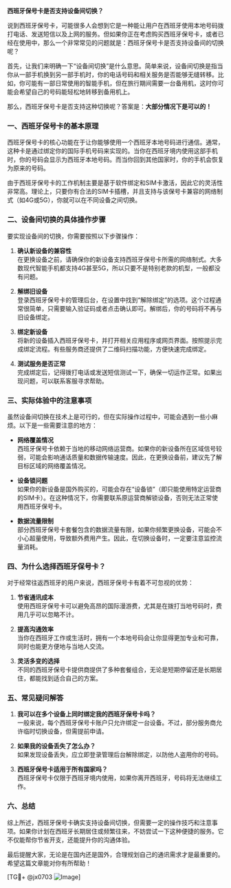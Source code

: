 **西班牙保号卡是否支持设备间切换？**

说到西班牙保号卡，可能很多人会想到它是一种能让用户在西班牙使用本地号码拨打电话、发送短信以及上网的服务。但如果你正在考虑购买西班牙保号卡，或者已经在使用中，那么一个非常常见的问题就是：西班牙保号卡是否支持设备间的切换呢？

首先，让我们来明确一下“设备间切换”是什么意思。简单来说，设备间切换是指当你从一部手机换到另一部手机时，你的电话号码和相关服务是否能够无缝转移。比如，你可能有一部日常使用的智能手机，但在旅行期间需要一台备用机，这时你可能会希望自己的号码能轻松地转移到备用机上。

那么，西班牙保号卡是否支持这种切换呢？答案是：**大部分情况下是可以的！**

### 一、西班牙保号卡的基本原理

西班牙保号卡的核心功能在于让你能够使用一个西班牙本地号码进行通信。通常，这种卡是通过绑定你的国际手机号码来实现的。当你在西班牙境内使用这部手机时，你的号码会显示为西班牙本地号码。而当你回到其他国家时，你的手机会恢复为原来的号码。

由于西班牙保号卡的工作机制主要是基于软件绑定和SIM卡激活，因此它的灵活性非常高。理论上，只要你有合法的SIM卡插槽，并且支持与该保号卡兼容的网络制式（如4G或5G），你就可以在不同设备之间切换。

### 二、设备间切换的具体操作步骤

要实现设备间的切换，你需要按照以下步骤操作：

1. **确认新设备的兼容性**  
   在更换设备之前，请确保你的新设备支持西班牙保号卡所需的网络制式。大多数现代智能手机都支持4G甚至5G，所以只要不是特别老款的机型，一般都没有问题。

2. **解绑旧设备**  
   登录西班牙保号卡的管理后台，在设置中找到“解除绑定”的选项。这个过程通常很简单，只需要输入验证码或者点击确认即可。解绑后，你的号码将不再与旧设备绑定。

3. **绑定新设备**  
   将新的设备插入西班牙保号卡，并打开相关应用程序或网页界面。按照提示完成绑定流程。有些服务商还提供了二维码扫描功能，方便快速完成绑定。

4. **测试服务是否正常**  
   完成绑定后，记得拨打电话或发送短信测试一下，确保一切运作正常。如果出现问题，可以联系客服寻求帮助。

### 三、实际体验中的注意事项

虽然设备间切换在技术上是可行的，但在实际操作过程中，可能会遇到一些小麻烦。以下是一些需要注意的地方：

- **网络覆盖情况**  
  西班牙保号卡依赖于当地的移动网络运营商。如果你的新设备所在区域信号较弱，可能会影响通话质量和数据传输速度。因此，在更换设备前，建议先了解目标区域的网络覆盖情况。

- **设备锁问题**  
  如果你的新设备是国外购买的，可能会存在“设备锁”（即只能使用特定运营商的SIM卡）。在这种情况下，你需要联系原运营商解锁设备，否则无法正常使用西班牙保号卡。

- **数据流量限制**  
  部分西班牙保号卡套餐包含的数据流量有限，如果你频繁更换设备，可能会不小心超量使用，导致额外费用产生。因此，在切换设备时，一定要注意监控流量消耗。

### 四、为什么选择西班牙保号卡？

对于经常往返西班牙的用户来说，西班牙保号卡有着不可忽视的优势：

1. **节省通讯成本**  
   使用西班牙保号卡可以避免高昂的国际漫游费，尤其是在拨打当地号码时，费用几乎可以忽略不计。

2. **提高沟通效率**  
   当你在西班牙工作或生活时，拥有一个本地号码会让你显得更加专业和可靠，同时也能更方便地与当地人交流。

3. **灵活多变的选择**  
   不同的西班牙保号卡提供商提供了多种套餐组合，无论是短期停留还是长期居住，都能找到适合自己的方案。

### 五、常见疑问解答

1. **我可以在多个设备上同时绑定我的西班牙保号卡吗？**  
   一般来说，每个西班牙保号卡账户只允许绑定一台设备。不过，部分服务商允许临时切换设备，但需提前申请。

2. **如果我的设备丢失了怎么办？**  
   如果发现设备丢失，应立即登录管理后台解除绑定，以防他人盗用你的号码。

3. **西班牙保号卡适用于所有国家吗？**  
   西班牙保号卡仅限于西班牙境内使用，如果你离开西班牙，号码将无法继续工作。

### 六、总结

综上所述，西班牙保号卡确实支持设备间切换，但需要一定的操作技巧和注意事项。如果你计划在西班牙长期居住或频繁往来，不妨尝试一下这种便捷的服务。它不仅能帮你节省开支，还能提升你的沟通体验。

最后提醒大家，无论是在国内还是国外，合理规划自己的通讯需求才是最重要的。希望这篇文章能对你有所帮助！

[TG💪+ @jx0703 ![Image](https://github.com/user-attachments/assets/dbca1d08-cadb-493c-b0ec-ad6f7a83f270)]